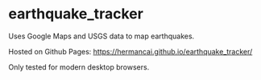 # earthquake_tracker
Uses Google Maps and USGS data to map earthquakes.

Hosted on Github Pages: https://hermancai.github.io/earthquake_tracker/

Only tested for modern desktop browsers.
